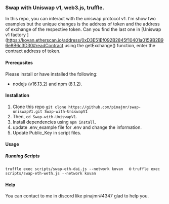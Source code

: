 ### Swap with Uniswap v1, web3.js, truffle.

In this repo, you can interact with the uniswap protocol v1.
I'm show two examples  but the unique changes is the address of token and the address of exchange of the respective token. Can you find the last one in [Uniswap v1 factory ](https://kovan.etherscan.io/address/0xD3E51Ef092B2845f10401a0159B2B96e8B6c3D30#readContract
 using the getExchange() function, enter the contract address of token.

#### Prerequsites
Please install or have installed the following:
* nodejs (v16.13.2) and npm (8.1.2).

#### Installation

1. Clone this repo
`git clone https://github.com/pinajmr/swap-uniswapV1.git Swap-with-UniswapV1`
2. Then, 
`cd Swap-with-UniswapV1`.
3. Install dependencies using 
`npm install`.
4. update .env_example file for .env and change the information.
5. Update Public_Key in script files.

#### Usage
##### Running Scripts
`truffle exec scripts/swap-eth-dai.js --network kovan  `
o 
`truffle exec scripts/swap-eth-weth.js --network kovan  `

#### Help
You can contact to me in discord like pinajmr#4347 glad to help you.
